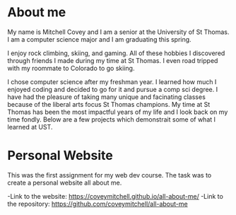 # About me
My name is Mitchell Covey and I am a senior at the University of St Thomas. I am a computer science major and I am graduating this spring. 

I enjoy rock climbing, skiing, and gaming. All of these hobbies I discovered through friends I made during my time at St Thomas. I even road tripped with my roommate to Colorado to go skiing. 

I chose computer science after my freshman year. I learned how much I enjoyed coding and decided to go for it and pursue a comp sci degree. I have had the pleasure of taking many unique and facinating classes because of the liberal arts focus St Thomas champions. My time at St Thomas has been the most impactful years of my life and I look back on my time fondly. Below are a few projects which demonstrait some of what I learned at UST.

# Personal Website
This was the first assignment for my web dev course. The task was to create a personal website all about me. 

-Link to the website: https://coveymitchell.github.io/all-about-me/
-Link to the repository: https://github.com/coveymitchell/all-about-me

